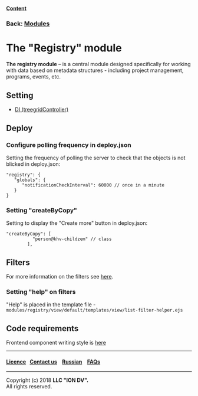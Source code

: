 #### [Content](/docs/en/index.md)

### Back: [Modules](/docs/en/3_modules_description/modules.md)

# The "Registry" module

**The registry module** – is a central module designed specifically for working with data based on metadata structures - including project management, programs, events, etc.

## Setting

* [DI (treegridController)](/docs/en/3_modules_description/registry_treegrid.md)

## Deploy

### Configure polling frequency in deploy.json

Setting the frequency of polling the server to check that the objects is not blicked in deploy.json:

```
"registry": {
   "globals": {
      "notificationCheckInterval": 60000 // once in a minute
   }
}
```

### Setting "createByCopy"

Setting to display the "Create more" button in deploy.json:

```
"createByCopy": [
          "person@khv-childzem" // class
        ],
```

## Filters

For more information on the filters see [here](/docs/en/2_system_description/functionality/filter.md).

### Setting "help" on filters

"Help" is placed in the template file - `modules/registry/view/default/templates/view/list-filter-helper.ejs`

## Code requirements

Frontend component writing style is [here](/docs/en/3_modules_description/registry_code.md)

--------------------------------------------------------------------------  


 #### [Licence](/LICENSE)&ensp;  [Contact us](https://iondv.ru/index.html) &ensp;  [Russian](/docs/ru/3_modules_description/registry.md) &ensp; [FAQs](/faqs.md)   <div><img src="https://mc.iondv.com/watch/local/docs/framework" style="position:absolute; left:-9999px;" height=1 width=1 alt="iondv metrics"></div>       



--------------------------------------------------------------------------  

Copyright (c) 2018 **LLC "ION DV".**   
All rights reserved. 